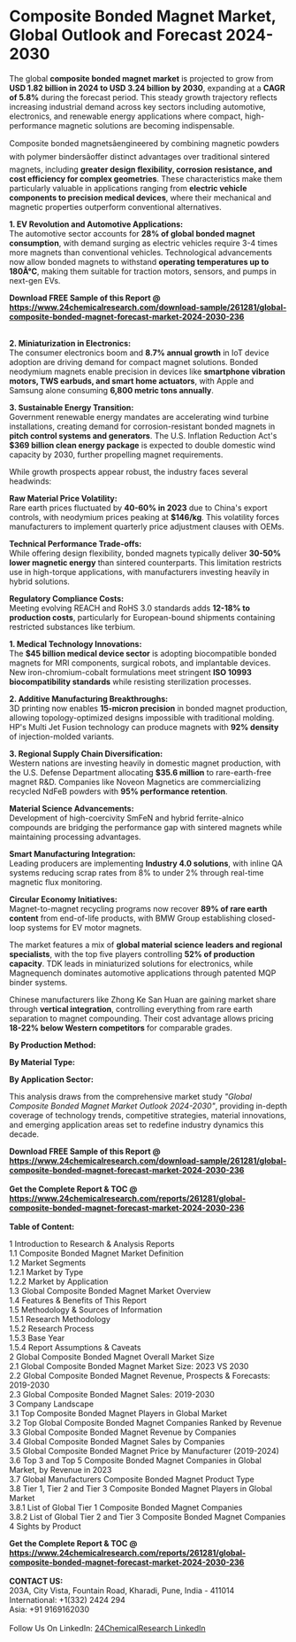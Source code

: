 <h1>Composite Bonded Magnet Market, Global Outlook and Forecast 2024-2030</h1><p>The global <strong>composite bonded magnet market</strong> is projected to grow from <strong>USD 1.82 billion in 2024 to USD 3.24 billion by 2030</strong>, expanding at a <strong>CAGR of 5.8%</strong> during the forecast period. This steady growth trajectory reflects increasing industrial demand across key sectors including automotive, electronics, and renewable energy applications where compact, high-performance magnetic solutions are becoming indispensable.</p><p>Composite bonded magnetsâengineered by combining magnetic powders with polymer bindersâoffer distinct advantages over traditional sintered magnets, including <strong>greater design flexibility, corrosion resistance, and cost efficiency for complex geometries</strong>. These characteristics make them particularly valuable in applications ranging from <strong>electric vehicle components to precision medical devices</strong>, where their mechanical and magnetic properties outperform conventional alternatives.</p><p><strong>1. EV Revolution and Automotive Applications:</strong><br>
The automotive sector accounts for <strong>28% of global bonded magnet consumption</strong>, with demand surging as electric vehicles require 3-4 times more magnets than conventional vehicles. Technological advancements now allow bonded magnets to withstand <strong>operating temperatures up to 180Â°C</strong>, making them suitable for traction motors, sensors, and pumps in next-gen EVs.</p><div><b>Download FREE Sample of this Report @ 
            <a href="https://www.24chemicalresearch.com/download-sample/261281/global-composite-bonded-magnet-forecast-market-2024-2030-236">
            https://www.24chemicalresearch.com/download-sample/261281/global-composite-bonded-magnet-forecast-market-2024-2030-236</a></b></div><br><p><strong>2. Miniaturization in Electronics:</strong><br>
The consumer electronics boom and <strong>8.7% annual growth</strong> in IoT device adoption are driving demand for compact magnet solutions. Bonded neodymium magnets enable precision in devices like <strong>smartphone vibration motors, TWS earbuds, and smart home actuators</strong>, with Apple and Samsung alone consuming <strong>6,800 metric tons annually</strong>.</p><p><strong>3. Sustainable Energy Transition:</strong><br>
Government renewable energy mandates are accelerating wind turbine installations, creating demand for corrosion-resistant bonded magnets in <strong>pitch control systems and generators</strong>. The U.S. Inflation Reduction Act's <strong>$369 billion clean energy package</strong> is expected to double domestic wind capacity by 2030, further propelling magnet requirements.</p><p>While growth prospects appear robust, the industry faces several headwinds:</p><p><strong>Raw Material Price Volatility:</strong><br>
    Rare earth prices fluctuated by <strong>40-60% in 2023</strong> due to China's export controls, with neodymium prices peaking at <strong>$146/kg</strong>. This volatility forces manufacturers to implement quarterly price adjustment clauses with OEMs.</p><p><strong>Technical Performance Trade-offs:</strong><br>
    While offering design flexibility, bonded magnets typically deliver <strong>30-50% lower magnetic energy</strong> than sintered counterparts. This limitation restricts use in high-torque applications, with manufacturers investing heavily in hybrid solutions.</p><p><strong>Regulatory Compliance Costs:</strong><br>
    Meeting evolving REACH and RoHS 3.0 standards adds <strong>12-18% to production costs</strong>, particularly for European-bound shipments containing restricted substances like terbium.</p><p><strong>1. Medical Technology Innovations:</strong><br>
The <strong>$45 billion medical device sector</strong> is adopting biocompatible bonded magnets for MRI components, surgical robots, and implantable devices. New iron-chromium-cobalt formulations meet stringent <strong>ISO 10993 biocompatibility standards</strong> while resisting sterilization processes.</p><p><strong>2. Additive Manufacturing Breakthroughs:</strong><br>
3D printing now enables <strong>15-micron precision</strong> in bonded magnet production, allowing topology-optimized designs impossible with traditional molding. HP's Multi Jet Fusion technology can produce magnets with <strong>92% density</strong> of injection-molded variants.</p><p><strong>3. Regional Supply Chain Diversification:</strong><br>
Western nations are investing heavily in domestic magnet production, with the U.S. Defense Department allocating <strong>$35.6 million</strong> to rare-earth-free magnet R&amp;D. Companies like Noveon Magnetics are commercializing recycled NdFeB powders with <strong>95% performance retention</strong>.</p><p><strong>Material Science Advancements:</strong><br>
    Development of high-coercivity SmFeN and hybrid ferrite-alnico compounds are bridging the performance gap with sintered magnets while maintaining processing advantages.</p><p><strong>Smart Manufacturing Integration:</strong><br>
    Leading producers are implementing <strong>Industry 4.0 solutions</strong>, with inline QA systems reducing scrap rates from 8% to under 2% through real-time magnetic flux monitoring.</p><p><strong>Circular Economy Initiatives:</strong><br>
    Magnet-to-magnet recycling programs now recover <strong>89% of rare earth content</strong> from end-of-life products, with BMW Group establishing closed-loop systems for EV motor magnets.</p><p>The market features a mix of <strong>global material science leaders and regional specialists</strong>, with the top five players controlling <strong>52% of production capacity</strong>. TDK leads in miniaturized solutions for electronics, while Magnequench dominates automotive applications through patented MQP binder systems.</p><p>Chinese manufacturers like Zhong Ke San Huan are gaining market share through <strong>vertical integration</strong>, controlling everything from rare earth separation to magnet compounding. Their cost advantage allows pricing <strong>18-22% below Western competitors</strong> for comparable grades.</p><p><strong>By Production Method:</strong></p><p><strong>By Material Type:</strong></p><p><strong>By Application Sector:</strong></p><p>This analysis draws from the comprehensive market study <em>"Global Composite Bonded Magnet Market Outlook 2024-2030"</em>, providing in-depth coverage of technology trends, competitive strategies, material innovations, and emerging application areas set to redefine industry dynamics this decade.</p><div><b>Download FREE Sample of this Report @ 
            <a href="https://www.24chemicalresearch.com/download-sample/261281/global-composite-bonded-magnet-forecast-market-2024-2030-236">
            https://www.24chemicalresearch.com/download-sample/261281/global-composite-bonded-magnet-forecast-market-2024-2030-236</a></b></div><br><div><b>Get the Complete Report & TOC @ 
            <a href="https://www.24chemicalresearch.com/reports/261281/global-composite-bonded-magnet-forecast-market-2024-2030-236">
            https://www.24chemicalresearch.com/reports/261281/global-composite-bonded-magnet-forecast-market-2024-2030-236</a></b></div><br>
            <b>Table of Content:</b><p>1 Introduction to Research & Analysis Reports<br />
    1.1 Composite Bonded Magnet Market Definition<br />
    1.2 Market Segments<br />
        1.2.1 Market by Type<br />
        1.2.2 Market by Application<br />
    1.3 Global Composite Bonded Magnet Market Overview<br />
    1.4 Features & Benefits of This Report<br />
    1.5 Methodology & Sources of Information<br />
        1.5.1 Research Methodology<br />
        1.5.2 Research Process<br />
        1.5.3 Base Year<br />
        1.5.4 Report Assumptions & Caveats<br />
2 Global Composite Bonded Magnet Overall Market Size<br />
    2.1 Global Composite Bonded Magnet Market Size: 2023 VS 2030<br />
    2.2 Global Composite Bonded Magnet Revenue, Prospects & Forecasts: 2019-2030<br />
    2.3 Global Composite Bonded Magnet Sales: 2019-2030<br />
3 Company Landscape<br />
    3.1 Top Composite Bonded Magnet Players in Global Market<br />
    3.2 Top Global Composite Bonded Magnet Companies Ranked by Revenue<br />
    3.3 Global Composite Bonded Magnet Revenue by Companies<br />
    3.4 Global Composite Bonded Magnet Sales by Companies<br />
    3.5 Global Composite Bonded Magnet Price by Manufacturer (2019-2024)<br />
    3.6 Top 3 and Top 5 Composite Bonded Magnet Companies in Global Market, by Revenue in 2023<br />
    3.7 Global Manufacturers Composite Bonded Magnet Product Type<br />
    3.8 Tier 1, Tier 2 and Tier 3 Composite Bonded Magnet Players in Global Market<br />
        3.8.1 List of Global Tier 1 Composite Bonded Magnet Companies<br />
        3.8.2 List of Global Tier 2 and Tier 3 Composite Bonded Magnet Companies<br />
4 Sights by Product</p><div><b>Get the Complete Report & TOC @ 
            <a href="https://www.24chemicalresearch.com/reports/261281/global-composite-bonded-magnet-forecast-market-2024-2030-236">
            https://www.24chemicalresearch.com/reports/261281/global-composite-bonded-magnet-forecast-market-2024-2030-236</a></b></div><br><b>CONTACT US:</b><br>
            203A, City Vista, Fountain Road, Kharadi, Pune, India - 411014<br>
            International: +1(332) 2424 294<br>
            Asia: +91 9169162030 <br><br>
            Follow Us On LinkedIn: <a href="https://www.linkedin.com/company/24chemicalresearch/">24ChemicalResearch LinkedIn</a>